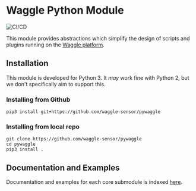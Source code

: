 # Waggle Python Module

![CI/CD](https://github.com/waggle-sensor/pywaggle/workflows/CI/CD/badge.svg)

This module provides abstractions which simplify the design of scripts and
plugins running on the [Waggle platform](https://github.com/waggle-sensor/waggle).

## Installation

This module is developed for Python 3. It _may_ work fine with Python 2,
but we don't specifically aim to support this.

### Installing from Github

```
pip3 install git+https://github.com/waggle-sensor/pywaggle
```

### Installing from local repo

```
git clone https://github.com/waggle-sensor/pywaggle
cd pywaggle
pip3 install .
```

## Documentation and Examples

Documentation and examples for each core submodule is indexed
[here](https://github.com/waggle-sensor/pywaggle/blob/master/waggle).
